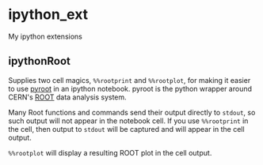 ipython_ext
===========

My ipython extensions

## ipythonRoot

Supplies two cell magics, `%%rootprint` and `%%rootplot`, for making it easier to use [pyroot](http://root.cern.ch/drupal/content/pyroot) in an ipython notebook. pyroot is the python wrapper around CERN's [ROOT](http://root.cern.ch) data analysis system. 

Many Root functions and commands send their output directly to `stdout`, so such output will not appear in the notebook cell. If you use `%%rootprint` in the cell, then output to `stdout` will be captured and will appear in the cell output.

`%%rootplot` will display a resulting ROOT plot in the cell output.
